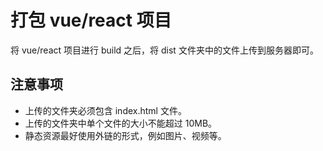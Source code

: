 # 打包 vue/react 项目

将 vue/react 项目进行 build 之后，将 dist 文件夹中的文件上传到服务器即可。  

<!-- <BiliBili src="//player.bilibili.com/player.html?isOutside=true&aid=114613483995301&bvid=BV1fy7DzKEMC&cid=30286086643&p=1"/>  
 
 -->


## 注意事项

-   上传的文件夹必须包含 index.html 文件。
-   上传的文件夹中单个文件的大小不能超过 10MB。
-   静态资源最好使用外链的形式，例如图片、视频等。

<script setup>
import BiliBili from "../components/bilibili.vue"
</script>
